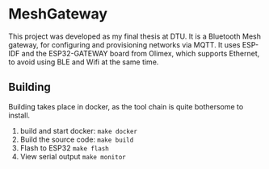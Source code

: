 # MeshGateway

This project was developed as my final thesis at DTU.
It is a Bluetooth Mesh gateway, for configuring and provisioning networks via MQTT.
It uses ESP-IDF and the ESP32-GATEWAY board from Olimex, which supports Ethernet, to avoid using BLE and Wifi at the same time.

## Building
Building takes place in docker, as the tool chain is quite bothersome to install.

1) build and start docker:
    `make docker`
2) Build the source code:
    `make build`
3) Flash to ESP32
    `make flash`
4) View serial output
    `make monitor`

